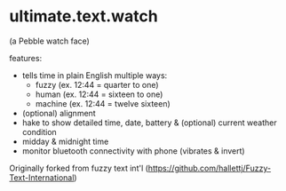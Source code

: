 ultimate.text.watch
===================
(a Pebble watch face)

features:
- tells time in plain English multiple ways:
  + fuzzy (ex. 12:44 = quarter to one)
  + human (ex. 12:44 = sixteen to one)
  + machine (ex. 12:44 = twelve sixteen)
- (optional) alignment
- hake to show detailed time, date, battery & (optional) current weather condition
- midday & midnight time
- monitor bluetooth connectivity with phone (vibrates & invert)

Originally forked from fuzzy text int'l (https://github.com/hallettj/Fuzzy-Text-International)
